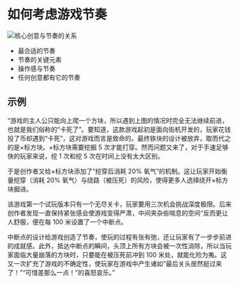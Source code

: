 <!-- toc -->

# 如何考虑游戏节奏

<img data-id="20240608183127" src="https://cdn.ipfsscan.io/weibo/large/005ZoLfCgy1hqi4kkjapuj30z40hwjuq.jpg" alt="核心创意与节奏的关系" />

- 最合适的节奏
- 节奏的关键元素
- 操作感与节奏
- 任何创意都有它的节奏


## 示例

“游戏的主人公只能向上爬一个方块，所以遇到上图的情况时完全无法继续前进，也就是我们俗称的“卡死了”。要知道，这款游戏起初是面向街机开发的，玩家花钱投了币却遇到“卡死”，这对游戏而言是致命的。最终铁块的设计被放弃，取而代之的是×标方块。×标方块需要挖掘 5 次才能打穿。然而问题又来了，对于手速足够快的玩家来说，挖 1 次和挖 5 次在时间上没有太大区别。

于是创作者又给×标方块添加了“挖穿后消耗 20% 氧气”的机制。这让玩家开始衡量挖穿（消耗 20% 氧气）与绕路（被压死）的风险，使得更多人选择绕开×标方块掘进。

该游戏第一个试玩版本只有一个无尽关卡，玩家要用三次机会挑战深度极限。后来创作者发现一直保持紧张感会使游戏变得严肃，中间夹杂些喘息的空间“反而更让人舒服，便在每 100 米设置了一个中断点。

中断点的设计给游戏创造了节奏，使玩的过程有张有弛，还让玩家有了一步步前进的成就感。此外，抵达中断点的瞬间，头顶上所有方块会被一次性消除，所以当玩家面临大量崩落的方块时，只要能在被压死前冲到 100 米处，就能化险为夷。这又一次扩充了游戏的不确定性，使玩家在游戏中产生诸如“最后关头居然挺过来了！”“可惜差那么一点！”的喜怒哀乐。”

